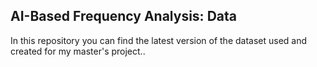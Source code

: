 ## AI-Based Frequency Analysis: **Data**
In this repository you can find the latest version of the dataset used and created for my master's project..
